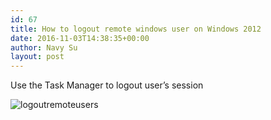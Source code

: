 ```yaml
---
id: 67
title: How to logout remote windows user on Windows 2012
date: 2016-11-03T14:38:35+00:00
author: Navy Su
layout: post
---
```

Use the Task Manager to logout user&#8217;s session

<img class="alignnone size-full wp-image-69" src="https://i2.wp.com/navysu.x10host.com/wp-content/uploads/2016/11/LogoutRemoteUsers.png?fit=404%2C448" alt="logoutremoteusers" srcset="https://i2.wp.com/navysu.x10host.com/wp-content/uploads/2016/11/LogoutRemoteUsers.png?w=404 404w, https://i2.wp.com/navysu.x10host.com/wp-content/uploads/2016/11/LogoutRemoteUsers.png?resize=271%2C300 271w" sizes="(max-width: 404px) 85vw, 404px" data-recalc-dims="1" />